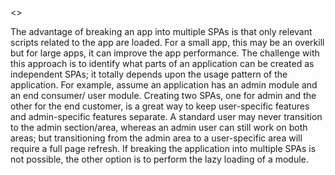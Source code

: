 <<angularJs by example>>

The advantage of breaking an app into multiple SPAs is that only relevant scripts
related to the app are loaded. For a small app, this may be an overkill but for large
apps, it can improve the app performance.
The challenge with this approach is to identify what parts of an application
can be created as independent SPAs; it totally depends upon the usage pattern
of the application.
For example, assume an application has an admin module and an end consumer/
user module. Creating two SPAs, one for admin and the other for the end customer,
is a great way to keep user-specific features and admin-specific features separate.
A standard user may never transition to the admin section/area, whereas an admin
user can still work on both areas; but transitioning from the admin area to a
user-specific area will require a full page refresh.
If breaking the application into multiple SPAs is not possible, the other option is
to perform the lazy loading of a module.